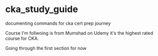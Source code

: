 # cka_study_guide
documenting commands for cka cert prep journey

Course I'm follwoing is from Mumshad on Udemy it's the highest rated course for CKA.


Going through the first section for now 
